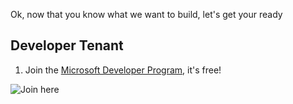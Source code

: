 Ok, now that you know what we want to build, let's get your ready 

## Developer Tenant

1. Join the [Microsoft Developer Program](https://developer.microsoft.com/en-us/microsoft-365/dev-program), it's free!

![Join here](https://github.com/adam-p/markdown-here/raw/master/src/common/images/join.png "Logo Title Text 1")

